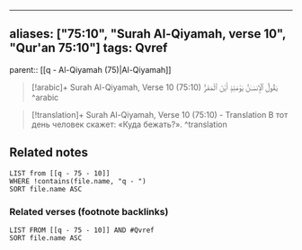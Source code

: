 
---
aliases: ["75:10", "Surah Al-Qiyamah, verse 10", "Qur'an 75:10"]
tags: Qvref
---

parent:: [[q - Al-Qiyamah (75)|Al-Qiyamah]]

> [!arabic]+ Surah Al-Qiyamah, Verse 10 (75:10)
> <span class="quran-arabic">يَقُولُ ٱلْإِنسَـٰنُ يَوْمَئِذٍ أَيْنَ ٱلْمَفَرُّ</span>
^arabic

> [!translation]+ Surah Al-Qiyamah, Verse 10 (75:10) - Translation
> В тот день человек скажет: «Куда бежать?».
^translation



## Related notes
```dataview
LIST from [[q - 75 - 10]]
WHERE !contains(file.name, "q - ")
SORT file.name ASC
```

### Related verses (footnote backlinks)
```dataview
LIST FROM [[q - 75 - 10]] AND #Qvref
SORT file.name ASC
```

